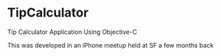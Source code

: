 # TipCalculator
Tip Calculator Application Using Objective-C

This was developed in an iPhone meetup held at SF a few months back
